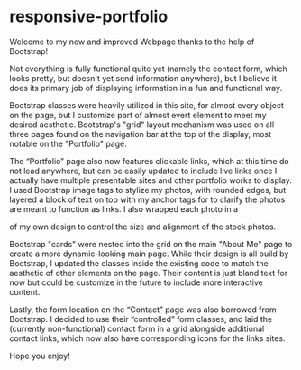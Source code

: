 # responsive-portfolio

Welcome to my new and improved Webpage thanks to the help of Bootstrap! 

Not everything is fully functional quite yet (namely the contact form, which looks pretty, but doesn't yet send information anywhere), but I believe it does its primary job of displaying information in a fun and functional way. 

Bootstrap classes were heavily utilized in this site, for almost every object on the page, but I customize part of almost evert element to meet my desired aesthetic. Bootstrap's "grid" layout mechanism was used on all three pages found on the navigation bar at the top of the display, most notable on the "Portfolio" page.

The “Portfolio” page also now features clickable links, which at this time do not lead anywhere, but can be easily updated to include live links once I actually have multiple presentable sites and other portfolio works to display. I used Bootstrap image tags to stylize my photos, with rounded edges, but layered a block of text on top with my anchor tags for to clarify the photos are meant to function as links. I also wrapped each photo in a <div> of my own design to control the size and alignment of the stock photos.

Bootstrap "cards" were nested into the grid on the main "About Me" page to create a more dynamic-looking main page. While their design is all build by Bootstrap, I updated the classes inside the existing code to match the aesthetic of other elements on the page. Their content is just bland text for now but could be customize in the future to include more interactive content.

Lastly, the form location on the “Contact” page was also borrowed from Bootstrap. I decided to use their “controlled” form classes, and laid the (currently non-functional) contact form in a grid alongside additional contact links, which now also have corresponding icons for the links sites.
	
Hope you enjoy!
